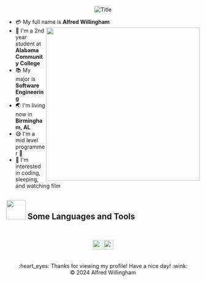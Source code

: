 <div align="center">
  <img src="https://readme-typing-svg.herokuapp.com?font=Architects+Daughter&color=%2338C2FF&size=50&center=true&vCenter=true&height=60&width=600&lines=Welcome+to+my+profile!" alt="Title"></img>
</div>

- :credit_card: My full name is **Alfred Willingham** <img src="https://i.pinimg.com/originals/df/1a/ff/df1aff8395678d11b99b575f0e3b19d5.gif" width="400" align="right"/>
- :school: I'm a 2nd year student at **Alabama Community College**
- :books: My major is **Software Engineering**
- :earth_asia: I'm living now in **Birmingham, AL**
- :sweat_smile: I'm a mid level programmer :penguin:
- :monocle_face: I'm interested in coding, sleeping, and watching film

## <img src="https://media2.giphy.com/media/QssGEmpkyEOhBCb7e1/giphy.gif?cid=ecf05e47a0n3gi1bfqntqmob8g9aid1oyj2wr3ds3mg700bl&rid=giphy.gif" width="50px" height="50px"> Some Languages and Tools

<br>

<p  align="center">
<img src="https://img.shields.io/badge/Python-3776AB?style=for-the-badge&logo=python&logoColor=white" height="25">
<img src="https://img.shields.io/badge/go-%2300ADD8.svg?style=for-the-badge&logo=go&logoColor=white" height="25">
</p>
<br>

<div align="center">
  :heart_eyes: Thanks for viewing my profile! Have a nice day! :wink: <br/>
  &copy; 2024 Alfred Willingham
</div>
